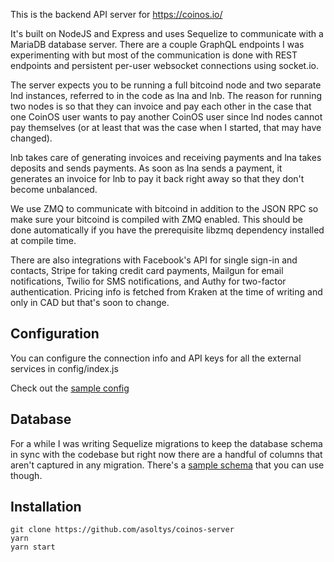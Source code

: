 This is the backend API server for https://coinos.io/

It's built on NodeJS and Express and uses Sequelize to communicate with a MariaDB database server. There are a couple GraphQL endpoints I was experimenting with but most of the communication is done with REST endpoints and persistent per-user websocket connections using socket.io.

The server expects you to be running a full bitcoind node and two separate lnd instances, referred to in the code as lna and lnb. The reason for running two nodes is so that they can invoice and pay each other in the case that one CoinOS user wants to pay another CoinOS user since lnd nodes cannot pay themselves (or at least that was the case when I started, that may have changed). 

lnb takes care of generating invoices and receiving payments and lna takes deposits and sends payments. As soon as lna sends a payment, it generates an invoice for lnb to pay it back right away so that they don't become unbalanced.

We use ZMQ to communicate with bitcoind in addition to the JSON RPC so make sure your bitcoind is compiled with ZMQ enabled. This should be done automatically if you have the prerequisite libzmq dependency installed at compile time.

There are also integrations with Facebook's API for single sign-in and contacts, Stripe for taking credit card payments, Mailgun for email notifications, Twilio for SMS notifications, and Authy for two-factor authentication. Pricing info is fetched from Kraken at the time of writing and only in CAD but that's soon to change.

## Configuration

You can configure the connection info and API keys for all the external services in config/index.js 

Check out the [sample config](https://github.com/asoltys/coinos-server/blob/master/config/index.sample.js)

## Database

For a while I was writing Sequelize migrations to keep the database schema in sync with the codebase but right now there are a handful of columns that aren't captured in any migration. There's a [sample schema](https://github.com/asoltys/coinos-server/blob/master/schema.sql) that you can use though.

## Installation

    git clone https://github.com/asoltys/coinos-server
    yarn
    yarn start

